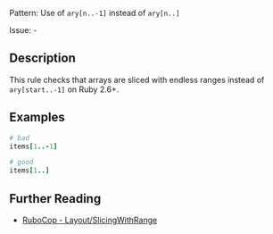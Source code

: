 Pattern: Use of `ary[n..-1]` instead of `ary[n..]`

Issue: -

## Description

This rule checks that arrays are sliced with endless ranges instead of `ary[start..-1]` on Ruby 2.6+.

## Examples

```ruby
# bad
items[1..-1]

# good
items[1..]
```

## Further Reading

* [RuboCop - Layout/SlicingWithRange](https://docs.rubocop.org/rubocop/cops_style.html#styleslicingwithrange)
